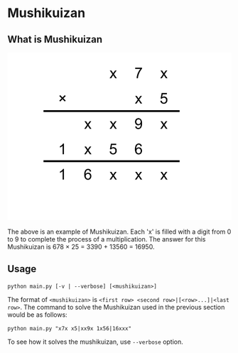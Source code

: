 # Mushikuizan

## What is Mushikuizan

![mushikuizan](mushikuizan.png)

The above is an example of Mushikuizan.
Each 'x' is filled with a digit from 0 to 9 to complete
the process of a multiplication. The answer for this Mushikuizan
is 678 × 25 = 3390 + 13560 = 16950.

## Usage

```
python main.py [-v | --verbose] [<mushikuizan>]
```

The format of `<mushikuizan>` is `<first row> <second row>|[<row>...]|<last row>`. The command to solve the Mushikuizan
used in the previous section would be as follows:

```
python main.py "x7x x5|xx9x 1x56|16xxx"
```

To see how it solves the mushikuizan, use `--verbose` option.

